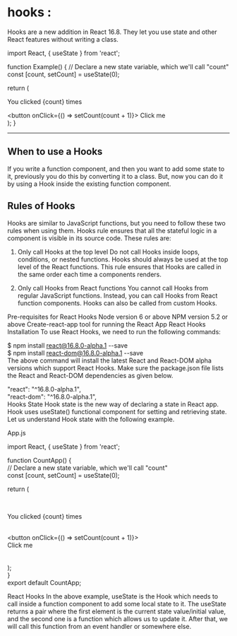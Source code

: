 # hooks :
Hooks are a new addition in React 16.8. They let you use state and other React features without writing a class.

import React, { useState } from 'react';

function Example() {
  // Declare a new state variable, which we'll call "count"
  const [count, setCount] = useState(0);

  return (
    <div>
      <p>You clicked {count} times</p>
      <button onClick={() => setCount(count + 1)}>
        Click me
      </button>
    </div>
  );
}

*******

## When to use a Hooks
If you write a function component, and then you want to add some state to it, previously you do this by converting it to a class. But, now you can do it by using a Hook inside the existing function component.

## Rules of Hooks
Hooks are similar to JavaScript functions, but you need to follow these two rules when using them. Hooks rule ensures that all the stateful logic in a component is visible in its source code. These rules are:

1. Only call Hooks at the top level
Do not call Hooks inside loops, conditions, or nested functions. Hooks should always be used at the top level of the React functions. This rule ensures that Hooks are called in the same order each time a components renders.

2. Only call Hooks from React functions
You cannot call Hooks from regular JavaScript functions. Instead, you can call Hooks from React function components. Hooks can also be called from custom Hooks.

Pre-requisites for React Hooks
Node version 6 or above
NPM version 5.2 or above
Create-react-app tool for running the React App
React Hooks Installation
To use React Hooks, we need to run the following commands:

$ npm install react@16.8.0-alpha.1 --save  
$ npm install react-dom@16.8.0-alpha.1 --save  
The above command will install the latest React and React-DOM alpha versions which support React Hooks. Make sure the package.json file lists the React and React-DOM dependencies as given below.

"react": "^16.8.0-alpha.1",  
"react-dom": "^16.8.0-alpha.1",  
Hooks State
Hook state is the new way of declaring a state in React app. Hook uses useState() functional component for setting and retrieving state. Let us understand Hook state with the following example.

App.js

import React, { useState } from 'react';  
  
function CountApp() {  
  // Declare a new state variable, which we'll call "count"  
  const [count, setCount] = useState(0);  
  
  return (  
    <div>  
      <p>You clicked {count} times</p>  
      <button onClick={() => setCount(count + 1)}>  
        Click me  
      </button>  
    </div>  
  );  
}  
export default CountApp;  



React Hooks
In the above example, useState is the Hook which needs to call inside a function component to add some local state to it. The useState returns a pair where the first element is the current state value/initial value, and the second one is a function which allows us to update it. After that, we will call this function from an event handler or somewhere else.